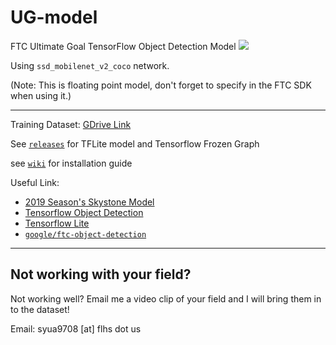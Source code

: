 # UG-model
FTC Ultimate Goal TensorFlow Object Detection Model
![](20201108124129.png)

Using `ssd_mobilenet_v2_coco` network.

(Note: This is floating point model, don't forget to specify in the FTC SDK when using it.)

----

Training Dataset: [GDrive Link](https://drive.google.com/drive/folders/1GYLgWjbC5fGG-ThHZkHy-I-giO6vDJ54?usp=sharing)

See [`releases`](https://github.com/ssysm/UG-model/releases) for TFLite model and Tensorflow Frozen Graph

see [`wiki`](https://github.com/ssysm/skystone-model/wiki) for installation guide

Useful Link:
  - [2019 Season's Skystone Model](https://github.com/ssysm/skystone-model)
  - [Tensorflow Object Detection](https://github.com/tensorflow/models/tree/master/research/object_detection)
  - [Tensorflow Lite](https://www.tensorflow.org/lite)
  - [`google/ftc-object-detection`](https://github.com/google/ftc-object-detection)

----

## Not working with your field?

Not working well? Email me a video clip of your field and I will bring them in to the dataset!

Email: syua9708 [at] flhs dot us
